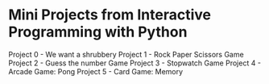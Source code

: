 # Mini Projects from Interactive Programming with Python

Project 0 - We want a shrubbery
Project 1 - Rock Paper Scissors Game
Project 2 - Guess the number Game
Project 3 - Stopwatch Game
Project 4 - Arcade Game: Pong
Project 5 - Card Game: Memory
